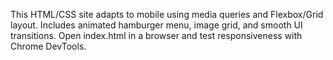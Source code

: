 This HTML/CSS site adapts to mobile using media queries and Flexbox/Grid layout. Includes animated hamburger menu, image grid, and smooth UI transitions. Open index.html in a browser and test responsiveness with Chrome DevTools.